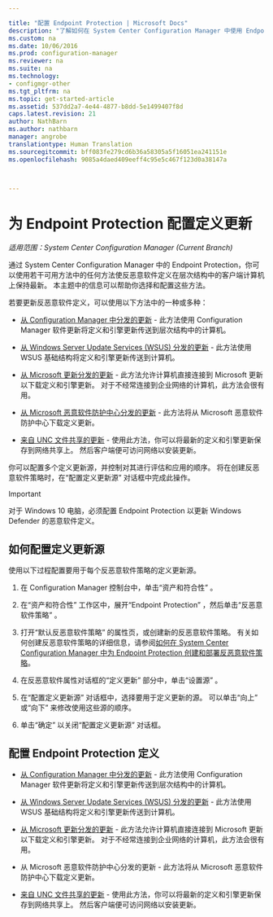 ```yaml
---

title: "配置 Endpoint Protection | Microsoft Docs"
description: "了解如何在 System Center Configuration Manager 中使用 Endpoint protection 选择和配置方法以便使反恶意软件定义在客户端计算机上保持最新状态。"
ms.custom: na
ms.date: 10/06/2016
ms.prod: configuration-manager
ms.reviewer: na
ms.suite: na
ms.technology:
- configmgr-other
ms.tgt_pltfrm: na
ms.topic: get-started-article
ms.assetid: 537dd2a7-4e44-4877-b8dd-5e1499407f8d
caps.latest.revision: 21
author: NathBarn
ms.author: nathbarn
manager: angrobe
translationtype: Human Translation
ms.sourcegitcommit: bff083fe279cd6b36a58305a5f16051ea241151e
ms.openlocfilehash: 9085a4daed409eeff4c95e5c467f123d0a38147a



---
```


#  <a name="configure-definition-updates-for-endpoint-protection"></a>为 Endpoint Protection 配置定义更新  

*适用范围：System Center Configuration Manager (Current Branch)*

 通过 System Center Configuration Manager 中的 Endpoint Protection，你可以使用若干可用方法中的任何方法使反恶意软件定义在层次结构中的客户端计算机上保持最新。 本主题中的信息可以帮助你选择和配置这些方法。

 若要更新反恶意软件定义，可以使用以下方法中的一种或多种：

-   [从 Configuration Manager 中分发的更新](endpoint-definitions-configmgr.md) - 此方法使用 Configuration Manager 软件更新将定义和引擎更新传送到层次结构中的计算机。

-   [从 Windows Server Update Services (WSUS) 分发的更新](endpoint-definitions-wsus.md) - 此方法使用 WSUS 基础结构将定义和引擎更新传送到计算机。

-   [从 Microsoft 更新分发的更新](endpoint-definitions-microsoft-updates.md) - 此方法允许计算机直接连接到 Microsoft 更新以下载定义和引擎更新。 对于不经常连接到企业网络的计算机，此方法会很有用。

-   [从 Microsoft 恶意软件防护中心分发的更新](endpoint-definitions-protection-center.md) - 此方法将从 Microsoft 恶意软件防护中心下载定义更新。

-   [来自 UNC 文件共享的更新](endpoint-definitions-network.md) - 使用此方法，你可以将最新的定义和引擎更新保存到网络共享上。 然后客户端便可访问网络以安装更新。

 你可以配置多个定义更新源，并控制对其进行评估和应用的顺序。 将在创建反恶意软件策略时，在“配置定义更新源”  对话框中完成此操作。

> [!IMPORTANT]
>  对于 Windows 10 电脑，必须配置 Endpoint Protection 以更新 Windows Defender 的恶意软件定义。

## <a name="how-to-configure-definition-update-sources"></a>如何配置定义更新源
 使用以下过程配置要用于每个反恶意软件策略的定义更新源。

1.  在 Configuration Manager 控制台中，单击“资产和符合性” 。

2.  在“资产和符合性”  工作区中，展开“Endpoint Protection” ，然后单击“反恶意软件策略” 。

3.  打开“默认反恶意软件策略”  的属性页，或创建新的反恶意软件策略。 有关如何创建反恶意软件策略的详细信息，请参阅[如何在 System Center Configuration Manager 中为 Endpoint Protection 创建和部署反恶意软件策略](endpoint-antimalware-policies.md)。

4.  在反恶意软件属性对话框的“定义更新”  部分中，单击“设置源” 。

5.  在“配置定义更新源”  对话框中，选择要用于定义更新的源。 可以单击“向上”  或“向下”  来修改使用这些源的顺序。

6.  单击“确定”  以关闭“配置定义更新源”  对话框。

## <a name="configure-endpoint-protection-definitions"></a>配置 Endpoint Protection 定义

-   [从 Configuration Manager 中分发的更新](endpoint-definitions-configmgr.md) - 此方法使用 Configuration Manager 软件更新将定义和引擎更新传送到层次结构中的计算机。

-   [从 Windows Server Update Services (WSUS) 分发的更新](endpoint-definitions-wsus.md) - 此方法使用 WSUS 基础结构将定义和引擎更新传送到计算机。

-   [从 Microsoft 更新分发的更新](endpoint-definitions-microsoft-updates.md) - 此方法允许计算机直接连接到 Microsoft 更新以下载定义和引擎更新。 对于不经常连接到企业网络的计算机，此方法会很有用。

-   从 Microsoft 恶意软件防护中心分发的更新 - 此方法将从 Microsoft 恶意软件防护中心下载定义更新。

-   [来自 UNC 文件共享的更新](endpoint-definitions-network.md) - 使用此方法，你可以将最新的定义和引擎更新保存到网络共享上。 然后客户端便可访问网络以安装更新。



<!--HONumber=Dec16_HO3-->


